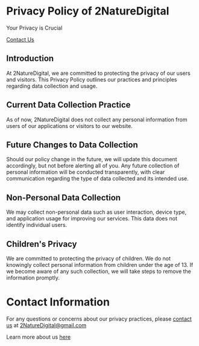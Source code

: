# Privacy Policy of 2NatureDigital
Your Privacy is Crucial

[Contact Us](#contact-information)

## Introduction

At 2NatureDigital, we are committed to protecting the privacy of our users and visitors.
This Privacy Policy outlines our practices and principles regarding data collection and usage.

## Current Data Collection Practice

As of now, 2NatureDigital does not collect any personal information from users of our applications or visitors to our website.

## Future Changes to Data Collection

Should our policy change in the future, we will update this document accordingly, but not before alerting all of you. 
Any future collection of personal information will be conducted transparently, with clear communication regarding the type of data collected and its intended use.

## Non-Personal Data Collection
We may collect non-personal data such as user interaction, device type, and application usage for improving our services.
This data does not identify individual users.

## Children's Privacy
We are committed to protecting the privacy of children. We do not knowingly collect personal information from children under the age of 13.
If we become aware of any such collection, we will take steps to remove the information promptly.

# Contact Information
For any questions or concerns about our privacy practices, please [contact us](mailto:2NatureDigital@gmail.com) at 2NatureDigital@gmail.com

Learn more about us [here](/README.md)

